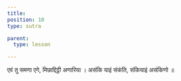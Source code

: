 ```yaml
---
title: 
position: 10
type: sutra

parent:
  type: lesson

---
```


एवं तु समणा एगे, मिछाद्दिट्ठी अणारिया ।
असंकि याइं संकंति, संकियाइं असंकिणो ॥